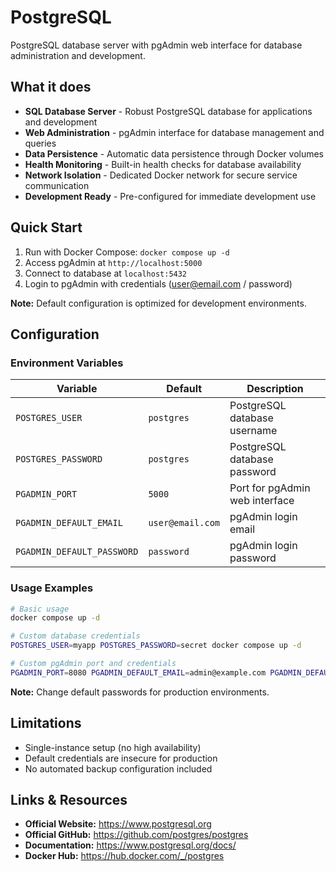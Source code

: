 # PostgreSQL

PostgreSQL database server with pgAdmin web interface for database administration and development.

## What it does

- **SQL Database Server** - Robust PostgreSQL database for applications and development
- **Web Administration** - pgAdmin interface for database management and queries
- **Data Persistence** - Automatic data persistence through Docker volumes
- **Health Monitoring** - Built-in health checks for database availability
- **Network Isolation** - Dedicated Docker network for secure service communication
- **Development Ready** - Pre-configured for immediate development use

## Quick Start

1. Run with Docker Compose: `docker compose up -d`
2. Access pgAdmin at `http://localhost:5000`
3. Connect to database at `localhost:5432`
4. Login to pgAdmin with credentials (<user@email.com> / password)

**Note:** Default configuration is optimized for development environments.

## Configuration

### Environment Variables

| Variable | Default | Description |
|----|---|----|
| `POSTGRES_USER` | `postgres` | PostgreSQL database username |
| `POSTGRES_PASSWORD` | `postgres` | PostgreSQL database password |
| `PGADMIN_PORT` | `5000` | Port for pgAdmin web interface |
| `PGADMIN_DEFAULT_EMAIL` | `user@email.com` | pgAdmin login email |
| `PGADMIN_DEFAULT_PASSWORD` | `password` | pgAdmin login password |

### Usage Examples

```bash
# Basic usage
docker compose up -d

# Custom database credentials
POSTGRES_USER=myapp POSTGRES_PASSWORD=secret docker compose up -d

# Custom pgAdmin port and credentials
PGADMIN_PORT=8080 PGADMIN_DEFAULT_EMAIL=admin@example.com PGADMIN_DEFAULT_PASSWORD=admin123 docker compose up -d
```

**Note:** Change default passwords for production environments.

## Limitations

- Single-instance setup (no high availability)
- Default credentials are insecure for production
- No automated backup configuration included

## Links & Resources

- **Official Website:** <https://www.postgresql.org>
- **Official GitHub:** <https://github.com/postgres/postgres>
- **Documentation:** <https://www.postgresql.org/docs/>
- **Docker Hub:** <https://hub.docker.com/_/postgres>
